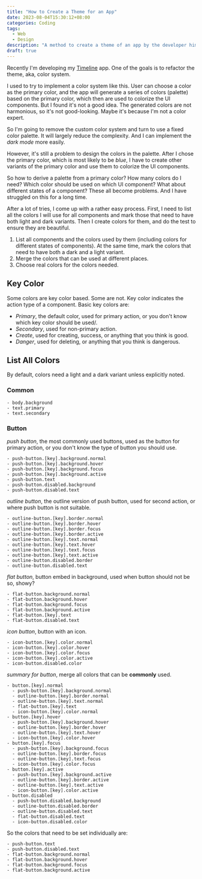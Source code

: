 ```yaml
---
title: "How to Create a Theme for an App"
date: 2023-08-04T15:30:12+08:00
categories: Coding
tags:
  - Web
  - Design
description: "A method to create a theme of an app by the developer himself/herself."
draft: true
---
```


Recently I'm developing my [Timeline](https://github.com/crupest/Timeline) app. One of the goals is to refactor the theme, aka, color system.

I used to try to implement a color system like this. User can choose a color as the primary color, and the app will generate a series of colors (palette) based on the primary color, which then are used to colorize the UI components. But I found it's not a good idea. The generated colors are not harmonious, so it's not good-looking. Maybe it's because I'm not a color expert.

So I'm going to remove the custom color system and turn to use a fixed color palette. It will largely reduce the complexity. And I can implement the *dark mode* more easily.

However, it's still a problem to design the colors in the palette. After I chose the primary color, which is most likely to be *blue*, I have to create other variants of the primary color and use them to colorize the UI components.

So how to derive a palette from a primary color? How many colors do I need? Which color should be used on which UI component? What about different states of a component? These all become problems. And I have struggled on this for a long time.

After a lot of tries, I come up with a rather easy process. First, I need to list all the colors I will use for all components and mark those that need to have both light and dark variants. Then I create colors for them, and do the test to ensure they are beautiful.

1. List all components and the colors used by them (including colors for different states of components). At the same time, mark the colors that need to have both a dark and a light variant.
2. Merge the colors that can be used at different places.
3. Choose real colors for the colors needed.

## Key Color

Some colors are key color based. Some are not. Key color indicates the action type of a component. Basic key colors are:

- *Primary*, the default color, used for primary action, or you don't know which key color should be used/.
- *Secondary*, used for non-primary action.
- *Create*, used for creating, success, or anything that you think is good.
- *Danger*, used for deleting, or anything that you think is dangerous.

## List All Colors

By default, colors need a light and a dark variant unless explicitly noted.

### Common

``` plain
- body.background
- text.primary
- text.secondary
```

### Button

*push button*, the most commonly used buttons, used as the button for primary action, or you don't know the type of button you should use.

``` plain
- push-button.[key].background.normal
- push-button.[key].background.hover
- push-button.[key].background.focus
- push-button.[key].background.active
- push-button.text
- push-button.disabled.background
- push-button.disabled.text
```

*outline button*, the outline version of push button, used for second action, or where push button is not suitable.

``` plain
- outline-button.[key].border.normal
- outline-button.[key].border.hover
- outline-button.[key].border.focus
- outline-button.[key].border.active
- outline-button.[key].text.normal
- outline-button.[key].text.hover
- outline-button.[key].text.focus
- outline-button.[key].text.active
- outline-button.disabled.border
- outline-button.disabled.text
```

*flat button*, button embed in background, used when button should not be so, showy?

``` plain
- flat-button.background.normal
- flat-button.background.hover
- flat-button.background.focus
- flat-button.background.active
- flat-button.[key].text
- flat-button.disabled.text
```

*icon button*, button with an icon.

``` plain
- icon-button.[key].color.normal
- icon-button.[key].color.hover
- icon-button.[key].color.focus
- icon-button.[key].color.active
- icon-button.disabled.color
```

*summary for button*, merge all colors that can be **commonly** used.

``` plain
- button.[key].normal
  - push-button.[key].background.normal
  - outline-button.[key].border.normal
  - outline-button.[key].text.normal
  - flat-button.[key].text
  - icon-button.[key].color.normal
- button.[key].hover
  - push-button.[key].background.hover
  - outline-button.[key].border.hover
  - outline-button.[key].text.hover
  - icon-button.[key].color.hover
- button.[key].focus
  - push-button.[key].background.focus
  - outline-button.[key].border.focus
  - outline-button.[key].text.focus
  - icon-button.[key].color.focus
- button.[key].active
  - push-button.[key].background.active
  - outline-button.[key].border.active
  - outline-button.[key].text.active
  - icon-button.[key].color.active
- button.disabled
  - push-button.disabled.background
  - outline-button.disabled.border
  - outline-button.disabled.text
  - flat-button.disabled.text
  - icon-button.disabled.color
```

So the colors that need to be set individually are:

``` plain
- push-button.text
- push-button.disabled.text
- flat-button.background.normal
- flat-button.background.hover
- flat-button.background.focus
- flat-button.background.active
```
